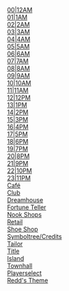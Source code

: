 [00|12AM](https://youtu.be/flPkHVLBeY8?t=326)<br>
[01|1AM](https://youtu.be/5jqX1jUniac)<br>
[02|2AM](https://youtu.be/QL9_rPPyCMQ)<br>
[03|3AM](https://youtu.be/2RoWvAA90jA)<br>
[04|4AM](https://youtu.be/M5a8v0xXZys)<br>
[05|5AM](https://youtu.be/Ki4el2ylYn4?t=519)<br>
[06|6AM](https://youtu.be/85ZNn7agHZY?t=1041)<br>
[07|7AM](https://youtu.be/7or51QkoXlg)<br>
[08|8AM](https://youtu.be/OdA066Dmhfw)<br>
[09|9AM](https://youtu.be/8tSRj6pGzAU?t=136)<br>
[10|10AM](https://youtu.be/7HaVLTh6Lrg?t=279)<br>
[11|11AM](https://youtu.be/eSH7QSzkhQg?t=311)<br>
[12|12PM](https://youtu.be/NkO7y3do-NQ?t=431)<br>
[13|1PM](https://youtu.be/THT_wrab-2s)<br>
[14|2PM](https://youtu.be/4VSSKELKpag)<br>
[15|3PM](https://youtu.be/unbvog1AcbE)<br>
[16|4PM](https://youtu.be/fRcNBtMltLw)<br>
[17|5PM](https://youtu.be/Ax7fCRnJGSE)<br>
[18|6PM](https://youtu.be/2pSR_fvdB5Y)<br>
[19|7PM](https://youtu.be/5SDJFvG2dKk?t=120)<br>
[20|8PM](https://youtu.be/NkO7y3do-NQ?t=851)<br>
[21|9PM](https://youtu.be/PJielywHIjY?t=104)<br>
[22|10PM](https://youtu.be/YmrFaMvgA6I)<br>
[23|11PM](https://youtu.be/6Bc4Q1Jjxm4)<br>
[Café](https://youtu.be/1hAwyif2pIY)<br>
[Club](https://youtu.be/vJdh5cwLqac)<br>
[Dreamhouse](https://youtu.be/jjprMvLQ4bM)<br>
[Fortune Teller](https://youtu.be/48xDYSbxAYQ)<br>
[Nook Shops](https://youtu.be/eeeHnr5aykk)<br>
[Retail](https://youtu.be/RzxWRobX2jg?t=956)<br>
[Shoe Shop](https://youtu.be/Ej_onDLqCPA)<br>
[Symboltree/Credits](https://youtu.be/Yov8jrj-hC8)<br>
[Tailor](https://youtu.be/FFS-MHJ92xQ)<br>
[Title](https://youtu.be/vkd9RCbdCag)<br>
[Island](https://youtu.be/xJHVfLI5pLY)<br>
[Townhall](https://youtu.be/bxswzhe5xWY?t=294)<br>
[Playerselect](https://www.youtube.com/watch?v=_eJ7AmK46Oc)<br>
[Redd's Theme](https://youtu.be/czYEipntnkI)<br>